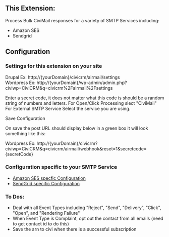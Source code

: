This Extension:
--------------
Process Bulk CiviMail responses for a variety of SMTP Services including:
+ Amazon SES
+ Sendgrid

## Configuration
### Settings for this extension on your site

Drupal Ex: http://{yourDomain}/civicrm/airmail/settings  
Wordpress Ex: http://{yourDomain}/wp-admin/admin.php?civiwp=CiviCRM&q=civicrm%2Fairmail%2Fsettings  

Enter a secret code, it does not matter what this code is should be a random string of numbers and letters.
For Open/Click Processing slect "CiviMail"
For External SMTP Service Select the service you are using.

Save Configuration

On save the post URL should display below in a green box it will look something like this:

Wordpress Ex: http://{yourDomain}/civicrm?civiwp=CiviCRM&q=civicrm/airmail/webhook&reset=1&secretcode={secretCode}

### Configuration specific to your SMTP Service
+ [Amazon SES specfic Configuration](/docs/ses.md)
+ [SendGrid specific Configuration](/docs/Sendgrid.md)

### To Dos:
+ Deal with all Event Types including "Reject", "Send", "Delivery", "Click", "Open", and "Rendering Failure"
+ When Event Type is Complaint, opt out the contact from all emails (need to get contact id to do this)
+ Save the arn to civi when there is a successful subscription
